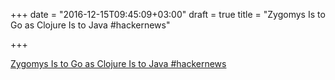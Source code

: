 +++
date = "2016-12-15T09:45:09+03:00"
draft = true
title = "Zygomys Is to Go as Clojure Is to Java  #hackernews"

+++

<p><a href="https://t.co/Yo0aIewfpe">Zygomys Is to Go as Clojure Is to Java  #hackernews</a></p>
